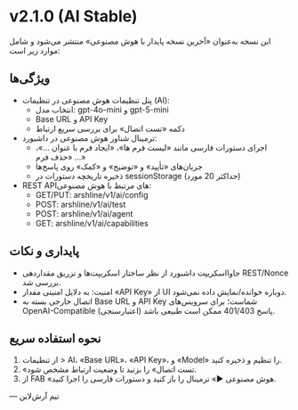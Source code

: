 # v2.1.0 (AI Stable)

این نسخه به‌عنوان «آخرین نسخه پایدار با هوش مصنوعی» منتشر می‌شود و شامل موارد زیر است:

## ویژگی‌ها
- پنل تنظیمات هوش مصنوعی در تنظیمات (AI):
  - انتخاب مدل: gpt-4o-mini و gpt-5-mini
  - Base URL و API Key
  - دکمه «تست اتصال» برای بررسی سریع ارتباط
- ترمینال شناور هوش مصنوعی در داشبورد:
  - اجرای دستورات فارسی مانند «لیست فرم ها»، «ایجاد فرم با عنوان ...»، «حذف فرم ...»
  - جریان‌های «تأیید» و «توضیح» و «کمک» روی پاسخ‌ها
  - ذخیره تاریخچه دستورات در sessionStorage (حداکثر 20 مورد)
- REST APIهای مرتبط با هوش مصنوعی:
  - GET/PUT: arshline/v1/ai/config
  - POST: arshline/v1/ai/test
  - POST: arshline/v1/ai/agent
  - GET: arshline/v1/ai/capabilities

## پایداری و نکات
- جاوااسکریپت داشبورد از نظر ساختار اسکریپت‌ها و تزریق مقداردهی REST/Nonce بررسی شد.
- امنیت: به دلایل امنیتی مقدار «API Key» از UI دوباره خوانده/نمایش داده نمی‌شود.
- اتصال خارجی بسته به Base URL و API Key شماست؛ برای سرویس‌های OpenAI-Compatible پاسخ 401/403 ممکن است طبیعی باشد (اعتبارسنجی).

## نحوه استفاده سریع
1) از تنظیمات > AI، «Base URL»، «API Key»، و «Model» را تنظیم و ذخیره کنید.
2) «تست اتصال» را بزنید تا وضعیت ارتباط مشخص شود.
3) از FAB «هوش مصنوعی ▶» ترمینال را باز کنید و دستورات فارسی را اجرا کنید.

— تیم آرش‌لاین
